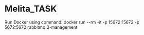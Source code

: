 # Melita_TASK

Run Docker using command:
docker run --rm -it -p 15672:15672 -p 5672:5672 rabbitmq:3-management


